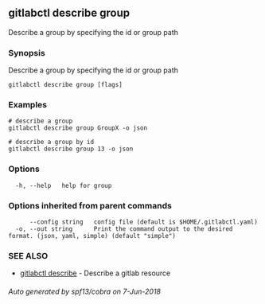 ## gitlabctl describe group

Describe a group by specifying the id or group path

### Synopsis

Describe a group by specifying the id or group path

```
gitlabctl describe group [flags]
```

### Examples

```
# describe a group
gitlabctl describe group GroupX -o json

# describe a group by id
gitlabctl describe group 13 -o json
```

### Options

```
  -h, --help   help for group
```

### Options inherited from parent commands

```
      --config string   config file (default is $HOME/.gitlabctl.yaml)
  -o, --out string      Print the command output to the desired format. (json, yaml, simple) (default "simple")
```

### SEE ALSO

* [gitlabctl describe](gitlabctl_describe.md)	 - Describe a gitlab resource

###### Auto generated by spf13/cobra on 7-Jun-2018
